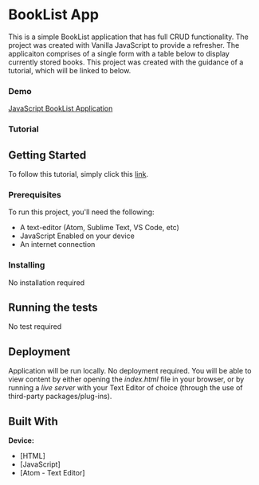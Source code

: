[_metadata_:title]:- "JavaScript BookList App"
[_metadata_:author]:- ""
[_metadata_:date]:- "Date"

# BookList App

This is a simple BookList application that has full CRUD functionality. The project was created with Vanilla JavaScript to provide a refresher. The applicaiton comprises of a single form with a table below to display currently stored books. This project was created with the guidance of a tutorial, which will be linked to below.

### Demo

[JavaScript BookList Application](https://harlemtraveler.github.io/JavaScript-BookList-App/)

### Tutorial


## Getting Started

To follow this tutorial, simply click this [link](https://www.youtube.com/watch?v=JaMCxVWtW58).

### Prerequisites

To run this project, you'll need the following:
* A text-editor (Atom, Sublime Text, VS Code, etc)
* JavaScript Enabled on your device
* An internet connection

### Installing

No installation required

## Running the tests

No test required

## Deployment

Application will be run locally. No deployment required. You will be able to view content by either opening the *index.html* file in your browser, or by running a *live server* with your Text Editor of choice (through the use of third-party packages/plug-ins).

## Built With

**Device:**
* [HTML]
* [JavaScript]
* [Atom - Text Editor]

#
